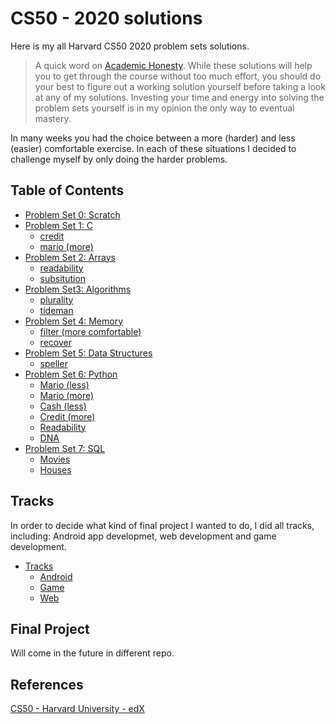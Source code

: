 CS50 - 2020 solutions
=====================
Here is my all Harvard CS50 2020 problem sets solutions.

> A quick word on [Academic Honesty](https://cs50.harvard.edu/x/2020/syllabus/#academic-honesty). While these solutions will help you to get through the course without too much effort, you should do your best to figure out a working solution yourself before taking a look at any of my solutions. Investing your time and energy into solving the problem sets yourself is in my opinion the only way to eventual mastery.

In many weeks you had the choice between a more (harder) and less (easier) comfortable exercise. In each of these situations I decided to challenge myself by only doing the harder problems.

## Table of Contents
- [Problem Set 0: Scratch](/pset0)
- [Problem Set 1: C](/pset1)
  * [credit](/pset1/credit.c)
  * [mario (more)](/pset1/mario.c)
- [Problem Set 2: Arrays](/pset2)
  * [readability](/pset2/readability.c)
  * [subsitution](/pset2/subsitution.c)
- [Problem Set3: Algorithms](/pset3)
  * [plurality](/pset3/plurality.c)
  * [tideman](/pset3/tideman.c)
- [Problem Set 4: Memory](/pset4)
  * [filter (more comfortable)](/pset4/filter)
  * [recover](/pset4/recover)
- [Problem Set 5: Data Structures](/pset5)
  * [speller](/pset5)
- [Problem Set 6: Python](/pset6)
  * [Mario (less)](/pset6/mario/less)
  * [Mario (more)](/pset6/mario/more)
  * [Cash (less)](/pset6)
  * [Credit (more)](/pset6)
  * [Readability](/pset6)
  * [DNA](/pset6/dna)
- [Problem Set 7: SQL](/pset7)
  * [Movies](/pset7/movies)
  * [Houses](/pset7/houses)
  

Tracks
----------
In order to decide what kind of final project I wanted to do, I did all tracks, including: Android app developmet, web development and game development.

- [Tracks](/tracks)
  * [Android](/tracks/android)
  * [Game](/tracks/game)
  * [Web](/tracks/web)  


Final Project
----------

Will come in the future in different repo.


References
----------
[CS50 - Harvard University - edX](https://cs50.harvard.edu/x/2020/)
